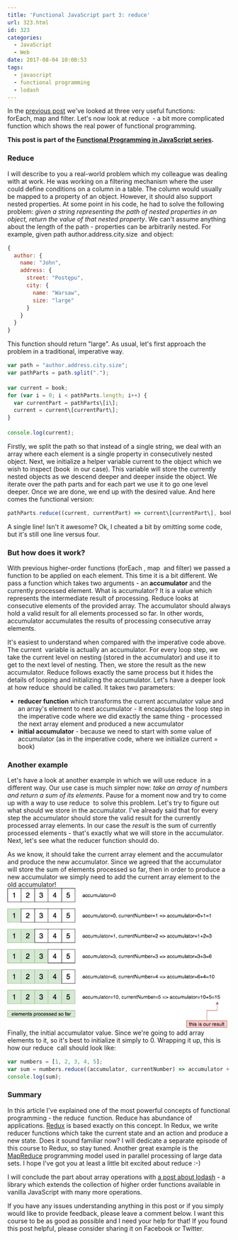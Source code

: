 ```yaml
---
title: 'Functional JavaScript part 3: reduce'
url: 323.html
id: 323
categories:
  - JavaScript
  - Web
date: 2017-08-04 10:00:53
tags:
  - javascript
  - functional programming
  - lodash
---
```


In the [previous post](http://codewithstyle.info/functional-javascript-part-2-array-operations/) we've looked at three very useful functions: forEach, map and filter. Let's now look at reduce  \- a bit more complicated function which shows the real power of functional programming. 

**This post is part of the [Functional Programming in JavaScript series](https://codewithstyle.info/functional-programming-javascript-plain-words/).**

### Reduce

I will describe to you a real-world problem which my colleague was dealing with at work. He was working on a filtering mechanism where the user could define conditions on a column in a table. The column would usually be mapped to a property of an object. However, it should also support nested properties. At some point in his code, he had to solve the following problem: _given a string representing the path of nested properties in an object, return the value of that nested property_. We can't assume anything about the length of the path - properties can be arbitrarily nested. For example, given path author.address.city.size  and object:

```javascript
{
  author: {
    name: "John",
    address: {
      street: "Postępu",
      city: {
        name: "Warsaw",
        size: "large"
      }
    }
  }
}
```

This function should return "large". As usual, let's first approach the problem in a traditional, imperative way.

```javascript
var path = "author.address.city.size";
var pathParts = path.split(".");

var current = book;
for (var i = 0; i < pathParts.length; i++) {
  var currentPart = pathParts\[i\];
  current = current\[currentPart\];
}

console.log(current);
```

Firstly, we split the path so that instead of a single string, we deal with an array where each element is a single property in consecutively nested object. Next, we initialize a helper variable current to the object which we wish to inspect (book  in our case). This variable will store the currently nested objects as we descend deeper and deeper inside the object. We iterate over the path parts and for each part we use it to go one level deeper. Once we are done, we end up with the desired value. And here comes the functional version:

```javascript
pathParts.reduce((current, currentPart) => current\[currentPart\], book);
```

A single line! Isn't it awesome? Ok, I cheated a bit by omitting some code, but it's still one line versus four.

### But how does it work?

With previous higher-order functions (forEach , map  and filter) we passed a function to be applied on each element. This time it is a bit different. We pass a function which takes two arguments - an **accumulator** and the currently processed element. What is accumulator? It is a value which represents the intermediate result of processing. Reduce looks at consecutive elements of the provided array. The accumulator should always hold a valid result for all elements processed so far. In other words, accumulator accumulates the results of processing consecutive array elements. 

It's easiest to understand when compared with the imperative code above. The current  variable is actually an accumulator. For every loop step, we take the current level on nesting (stored in the accumulator) and use it to get to the next level of nesting. Then, we store the result as the new accumulator. Reduce follows exactly the same process but it hides the details of looping and initializing the accumulator. Let's have a deeper look at how reduce  should be called. It takes two parameters:

*   **reducer function** which transforms the current accumulator value and an array's element to next accumulator - it encapsulates the loop step in the imperative code where we did exactly the same thing - processed the next array element and produced a new accumulator
*   **initial accumulator** \- because we need to start with some value of accumulator (as in the imperative code, where we initialize current = book)

### Another example

Let's have a look at another example in which we will use reduce  in a different way. Our use case is much simpler now: _take an array of numbers and return a sum of its elements_. Pause for a moment now and try to come up with a way to use reduce  to solve this problem. Let's try to figure out what should we store in the accumulator. I've already said that for every step the accumulator should store the valid result for the currently processed array elements. In our case the _result_ is the sum of currently processed elements - that's exactly what we will store in the accumulator. Next, let's see what the reducer function should do. 

As we know, it should take the current array element and the accumulator and produce the new accumulator. Since we agreed that the accumulator will store the sum of elements processed so far, then in order to produce a new accumulator we simply need to add the current array element to the old accumulator! ![](/images/2017/08/reduce-explained.png "reduce explained") Finally, the initial accumulator value. Since we're going to add array elements to it, so it's best to initialize it simply to 0. Wrapping it up, this is how our reduce  call should look like:

```javascript
var numbers = [1, 2, 3, 4, 5];
var sum = numbers.reduce((accumulator, currentNumber) => accumulator + currentNumber);
console.log(sum);
```

### Summary

In this article I've explained one of the most powerful concepts of functional programming - the reduce  function. Reduce has abundance of applications. [Redux](http://redux.js.org/docs/introduction/) is based exactly on this concept. In Redux, we write reducer functions which take the current state and an action and produce a new state. Does it sound familiar now? I will dedicate a separate episode of this course to Redux, so stay tuned. Another great example is the [MapReduce](https://en.wikipedia.org/wiki/MapReduce) programming model used in parallel processing of large data sets. I hope I've got you at least a little bit excited about reduce :-) 

I will conclude the part about array operations with [a post about lodash](https://codewithstyle.info/functional-javascript-part-4-lodash/) \- a library which extends the collection of higher order functions available in vanilla JavaScript with many more operations.

If you have any issues understanding anything in this post or if you simply would like to provide feedback, please leave a comment below. I want this course to be as good as possible and I need your help for that! If you found this post helpful, please consider sharing it on Facebook or Twitter.